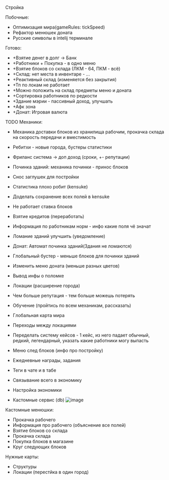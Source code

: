 Стройка

Побочные:
- Оптимизация мира(gameRules: tickSpeed)
- Рефактор менюшек доната
- Русские символы в intelij терминале

Готово:
- +Взятие денег в долг -> Банк
- +Работники + Покупка - в одно меню
- +Взятие блоков со склада (ЛКМ - 64, ПКМ - всё)
- +Склад: нет места в инвентаре - ...
- +Реактивный склад (изменяется без закрытия)
- +Тп по локам не работает
- +Можно положить на склад предметы меню и доната
- +Сортировка работников по редкости
- +Здание мэрии - пассивный доход, улучшать
- +Афк зона
- +Донат: Игровая валюта

TODO
Механики:
- Механика доставки блоков из хранилища рабочим, прокачка склада на скорость передачи и вместимость
- Ребитхи - новые города, бустеры статистики
- Фриланс система -> доп доход (сроки, +- репутации)
- Починка зданий: механика починки - принос блоков

- Снос заглушек для постройки
- Статистика плохо робит (kensuke)
- Доделать сохранение всех полей в kensuke
- Не работает ставка блоков
- Взятие кредитов (переработать)
- Информация по работникам норм - инфо какие поля чё значат
- Ломание зданий улучшить (уведомление)
- Донат: Автомат починка зданий(Здания не ломаются)
- Глобальный бустер - меньше блоков для починки зданий
- Изменить меню доната (меньше разных цветов)
- Вывод инфы о поломке
- Локации (расширение города)
- Чем больше репутация - тем больше можешь потерять
- Обучение (пройтись по всем механикам, рассказать)
- Глобальная карта мира
- Переходы между локациями
- Переделать систему кейсов - 1 кейс, из него падает обычный, редкий, легендарный, указать какие работники могу выпасть
- Меню след блоков (инфо про постройку)
- Ежедневные награды, задания
- Теги в чате и в табе
- Связывание всего в экономику
- Настройка экономики
- Кастомные сервис (db)
![image](https://i.imgur.com/t3I3Brf.jpg)

Кастомные менюшки:
- Прокачка рабочего
- Информация про рабочего (объяснение все полей)
- Взятие блоков со склада
- Прокачка склада
- Покупка блоков в магазине
- Круг следующих блоков

Нужные карты:
- Структуры
- Локации (перестйка в один город)
